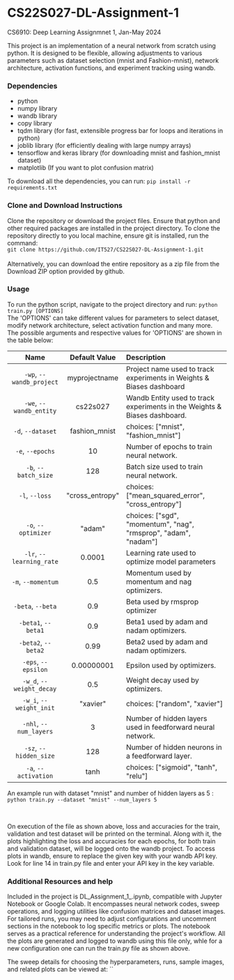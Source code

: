 # CS22S027-DL-Assignment-1
CS6910: Deep Learning Assignmnet 1, Jan-May 2024

This project is an implementation of a neural network from scratch using python. It is designed to be flexible, allowing adjustments to various parameters such as dataset selection (mnist and Fashion-mnist), network architecture, activation functions, and experiment tracking using wandb.


### Dependencies
 - python
 - numpy library
 - wandb library
 - copy library
 - tqdm library (for fast, extensible progress bar for loops and iterations in python)
 - joblib library (for efficiently dealing with large numpy arrays)
 - tensorflow and keras library (for downloading mnist and fashion_mnist dataset)
 - matplotlib (If you want to plot confusion matrix)

To download all the dependencies, you can run: `pip install -r requirements.txt`


### Clone and Download Instructions
Clone the repository or download the project files. Ensure that python and other required packages are installed in the project directory.
To clone the repository directly to you local machine, ensure git is installed, run the command: 
</br>
`git clone https://github.com/IT527/CS22S027-DL-Assignment-1.git`
</br>
</br>
Alternatively, you can download the entire repository as a zip file from the Download ZIP option provided by github.


### Usage
To run the python script, navigate to the project directory and run: `python train.py [OPTIONS]`
</br>
The 'OPTIONS' can take different values for parameters to select dataset, modify network architecture, select activation function and many more.</br>
The possible arguments and respective values for 'OPTIONS' are shown in the table below:

| Name | Default Value | Description |
| :---: | :-------------: | :----------- |
| `-wp`, `--wandb_project` | myprojectname | Project name used to track experiments in Weights & Biases dashboard |
| `-we`, `--wandb_entity` | cs22s027  | Wandb Entity used to track experiments in the Weights & Biases dashboard. |
| `-d`, `--dataset` | fashion_mnist | choices:  ["mnist", "fashion_mnist"] |
| `-e`, `--epochs` | 10 |  Number of epochs to train neural network.|
| `-b`, `--batch_size` | 128 | Batch size used to train neural network. | 
| `-l`, `--loss` | "cross_entropy" | choices:  ["mean_squared_error", "cross_entropy"] |
| `-o`, `--optimizer` | "adam" | choices:  ["sgd", "momentum", "nag", "rmsprop", "adam", "nadam"] | 
| `-lr`, `--learning_rate` | 0.0001 | Learning rate used to optimize model parameters | 
| `-m`, `--momentum` | 0.5 | Momentum used by momentum and nag optimizers. |
| `-beta`, `--beta` | 0.9 | Beta used by rmsprop optimizer | 
| `-beta1`, `--beta1` | 0.9 | Beta1 used by adam and nadam optimizers. | 
| `-beta2`, `--beta2` | 0.99 | Beta2 used by adam and nadam optimizers. |
| `-eps`, `--epsilon` | 0.00000001 | Epsilon used by optimizers. |
| `-w_d`, `--weight_decay` | 0.5 | Weight decay used by optimizers. |
| `-w_i`, `--weight_init` | "xavier" | choices:  ["random", "xavier"] | 
| `-nhl`, `--num_layers` | 3 | Number of hidden layers used in feedforward neural network. | 
| `-sz`, `--hidden_size` | 128 | Number of hidden neurons in a feedforward layer. |
| `-a`, `--activation` | tanh | choices:  ["sigmoid", "tanh", "relu"] |


An example run with dataset "mnist" and number of hidden layers as 5 : `python train.py --dataset "mnist" --num_layers 5`

</br>

On execution of the file as shown above, loss and accuracies for the train, validation and test dataset will be printed on the terminal. Along with it, the plots highlighting the loss and accuracies for each epochs, for both train and validation dataset, will be logged onto the wandb project.
To access plots in wandb, ensure to replace the given key with your wandb API key.
Look for line 14 in train.py file and enter your API key in the key variable.


### Additional Resources and help
Included in the project is DL_Assignment_1_.ipynb, compatible with Jupyter Notebook or Google Colab. It encompasses neural network codes, sweep operations, and logging utilities like confusion matrices and dataset images. For tailored runs, you may need to adjust configurations and uncomment sections in the notebook to log specific metrics or plots. The notebook serves as a practical reference for understanding the project's workflow. 
All the plots are generated and logged to wandb using this file only, whle for a new configuration one can run the train.py file as shown above.


The sweep details for choosing the hyperparameters, runs, sample images, and related plots can be viewed at: ``



